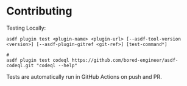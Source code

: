 # Contributing

Testing Locally:

```shell
asdf plugin test <plugin-name> <plugin-url> [--asdf-tool-version <version>] [--asdf-plugin-gitref <git-ref>] [test-command*]

#
asdf plugin test codeql https://github.com/bored-engineer/asdf-codeql.git "codeql --help"
```

Tests are automatically run in GitHub Actions on push and PR.
